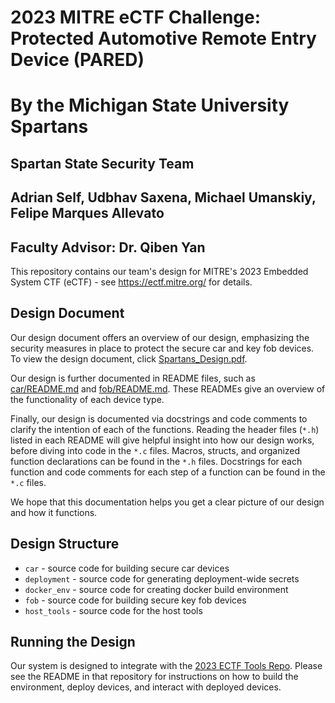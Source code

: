 # 2023 MITRE eCTF Challenge: Protected Automotive Remote Entry Device (PARED)
# By the Michigan State University Spartans
## Spartan State Security Team
## Adrian Self, Udbhav Saxena, Michael Umanskiy, Felipe Marques Allevato
## Faculty Advisor: Dr. Qiben Yan
This repository contains our team's design for MITRE's 2023 Embedded System CTF
(eCTF) - see https://ectf.mitre.org/ for details.

## Design Document
Our design document offers an overview of our design, emphasizing the security measures
in place to protect the secure car and key fob devices. To view the design document, click [Spartans_Design.pdf](Spartans_Design.pdf).

Our design is further documented in README files, such as
[car/README.md](car/README.md) and [fob/README.md](fob/README.md).
These READMEs give an overview of the functionality of each device type.

Finally, our design is documented via docstrings and code comments to clarify
the intention of each of the functions. Reading the header files (`*.h`)
listed in each README will give helpful insight into how our design works,
before diving into code in the `*.c` files. Macros, structs, and organized
function declarations can be found in the `*.h` files. Docstrings for each
function and code comments for each step of a function can be found in the
`*.c` files.

We hope that this documentation helps you get a clear picture of our design
and how it functions.

## Design Structure
- `car` - source code for building secure car devices
- `deployment` - source code for generating deployment-wide secrets
- `docker_env` - source code for creating docker build environment
- `fob` - source code for building secure key fob devices
- `host_tools` - source code for the host tools

## Running the Design
Our system is designed to integrate with the
[2023 ECTF Tools Repo](https://github.com/mitre-cyber-academy/2023-ectf-tools).
Please see the README in that repository for instructions on how to
build the environment, deploy devices, and interact with deployed devices.